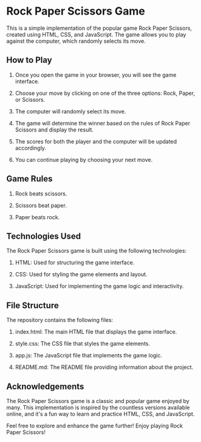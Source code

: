 
# Rock Paper Scissors Game

This is a simple implementation of the popular game Rock Paper Scissors, created using HTML, CSS, and JavaScript. The game allows you to play against the computer, which randomly selects its move.


## How to Play

1. Once you open the game in your browser, you will see the game interface.

2. Choose your move by clicking on one of the three options: Rock, Paper, or Scissors.
3. The computer will randomly select its move.
4. The game will determine the winner based on the rules of Rock Paper Scissors and display the result.
5. The scores for both the player and the computer will be updated accordingly.
6. You can continue playing by choosing your next move.
## Game Rules

1. Rock beats scissors.

2. Scissors beat paper.
3. Paper beats rock.
## Technologies Used

The Rock Paper Scissors game is built using the following technologies:

1. HTML: Used for structuring the game interface.

2. CSS: Used for styling the game elements and layout.
3. JavaScript: Used for implementing the game logic and interactivity.
## File Structure

The repository contains the following files:

1. index.html: The main HTML file that displays the game interface.
2. style.css: The CSS file that styles the game elements.

3. app.js: The JavaScript file that implements the game logic.
4. README.md: The README file providing information about the project.
## Acknowledgements

The Rock Paper Scissors game is a classic and popular game enjoyed by many. This implementation is inspired by the countless versions available online, and it's a fun way to learn and practice HTML, CSS, and JavaScript.

Feel free to explore and enhance the game further! Enjoy playing Rock Paper Scissors!


